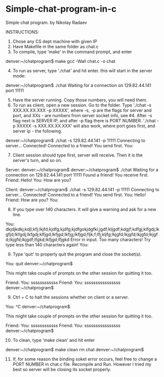 # Simple-chat-program-in-c

Simple chat program. by Nikolay Radaev

INSTRUCTIONS:

1. Chose any CS dept machine with given IP
2. Have Makefile in the same folder as chat.c
3. To compile, type 'make' in the command prompt, and enter

denver:~/chatprogram$ make
gcc -Wall chat.c -o chat

4. To run as server, type './chat' and hit enter. this will start in the server mode:

denver:~/chatprogram$ ./chat
Waiting for a connection on
129.82.44.141 port 11111

5. Have the server running. Copy those numbers, you will need them.
6. To run as client, open a new session. Go to the folder. Type './chat -s XXX.XX.XX.XXX -p XXXXX', where -s, -p are the flags for server and port, and XXs - are numbers from server socket info, see #4. After -s flag next is SERVER IP, and after -p flag there is PORT NUMBER. './chat -p XXXXX -s XXX.XX.XX.XXX' will also work, where port goes first, and server ip - the following.

denver:~/chatprogram$ ./chat -s 129.82.44.141 -p 11111
Connecting to server...
Connected!
Connected to a friend! You send first.
You:

7. Client session should type first, server will receive. Then it is the server's turn, and so on.

Server:
denver:~/chatprogram$
denver:~/chatprogram$ ./chat
Waiting for a connection on
129.82.44.141 port 11111
Found a friend! You receive first.
Friend: Hello!
You: How are you?

Client:
denver:~/chatprogram$ ./chat -s 129.82.44.141 -p 11111
Connecting to server...
Connected!
Connected to a friend! You send first.
You: Hello!
Friend: How are you?
You:

8. If you type over 140 characters. It will give a warning and ask for a new line.

You: dkjdjkdkj;kdjl;kfj;lkjfd;kjdfg;kjdfg;kjdfgokjdgfkl;jgdf;kljgdf;kdgjf;kdfgj;klfgdj;lkgfjd;lkfgdj;lkfgdj;klfjgd;lkfjgd;lkfjg;lkfjgd;fljk;f;lfj;kljfg;lkjgfd;lkjgfd;lkjgfd;lkjgfd;lkjgfd;lkjgdf;lfgkd;lkfjgd;lfjgkd
Error in input. Too many characters! Try type less than 140 characters again!
You:


9. Type 'quit' to properly quit the program and close the socket(s).

You: quit
denver:~/chatprogram$

This might take couple of prompts on the other session for quitting it too.

Friend: You: ssssssssssss
Friend: You: ssssssssssssssss
denver:~/chatprogram$

9. Ctrl + C to halt the sessions whether on client or a server.

You: ^C
denver:~/chatprogram$

This might take couple of prompts on the other session for quitting it too.

Friend: You: ssssssssssss
Friend: You: ssssssssssssssss
denver:~/chatprogram$

10. To clean, type 'make clean' and hit enter

denver:~/chatprogram$ make clean
rm chat
denver:~/chatprogram$

11. If, for some reason the binding soket error occurs, feel free to change a PORT NUMBER in chat.c file. Recompile and Run. However I tried my best so server will be closing its socket properly.
